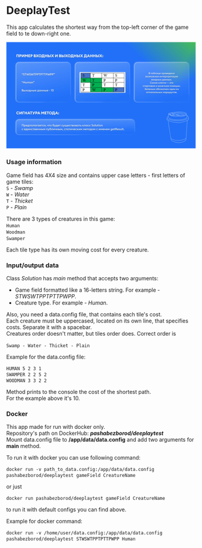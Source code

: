 # DeeplayTest
This app calculates the shortest way from the top-left corner of the game field to te down-right one.  

![Picture3](https://github.com/pashabezborod/deeplayTest/raw/master/src/main/resources/Picture3.png)
### Usage information
Game field has 4X4 size and contains upper case letters - first letters of game tiles:  
`S` - *Swamp*  
`W` - *Water*  
`T` - *Thicket*  
`P` - *Plain*  

There are 3 types of creatures in this game:  
`Human`  
`Woodman`  
`Swamper`  

Each tile type has its own moving cost for every creature.
### Input/output data
Class _Solution_ has _main_ method that accepts two arguments:  
- Game field formatted like a 16-letters string. For example - _STWSWTPPTPTTPWPP_.  
- Creature type. For example - _Human_.  

Also, you need a data.config file, that contains each tile's cost.  
Each creature must be uppercased, located on its own line, that specifies costs. Separate it with a spacebar.  
Creatures order doesn't matter, but tiles order does. Correct order is  

`Swamp - Water - Thicket - Plain`  

Example for the data.config file:  

```
HUMAN 5 2 3 1
SWAMPER 2 2 5 2
WOODMAN 3 3 2 2
```

Method prints to the console the cost of the shortest path.  
For the example above it's 10.
### Docker
This app made for run with docker only.  
Repository's path on DockerHub: ***pashabezborod/deeplaytest***  
Mount data.config file to **/app/data/data.config** and add two arguments for **main** method.

To run it with docker you can use following command:  
```
docker run -v path_to_data.config:/app/data/data.config pashabezborod/deeplaytest gameField CreatureName
```

or just  
```
docker run pashabezborod/deeplaytest gameField CreatureName  
```
to run it with default configs you can find above.

Example for docker command:  
```
docker run -v /home/user/data.config:/app/data/data.config pashabezborod/deeplaytest STWSWTPPTPTTPWPP Human
```